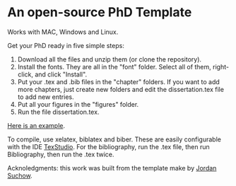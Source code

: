 # An open-source PhD Template

Works with MAC, Windows and Linux.

Get your PhD ready in five simple steps:
1. Download all the files and unzip them (or clone the repository).
2. Install the fonts. They are all in the "font" folder. Select all of them, right-click, and click "Install".
3. Put your .tex and .bib files in the "chapter" folders. If you want to add more chapters, just create new folders and edit the dissertation.tex file to add new entries.
4. Put all your figures in the "figures" folder.
5. Run the file dissertation.tex.

[Here is an example](https://s3.eu-central-1.amazonaws.com/qperrier/dissertation.pdf).

To compile, use xelatex, biblatex and biber. These are easily configurable with the IDE [TexStudio](http://twitter.com).
For the bibliography, run the .tex file, then run Bibliography, then run the .tex twice. 

Acknoledgments: this work was built from the template make by [Jordan Suchow](https://github.com/suchow/).

